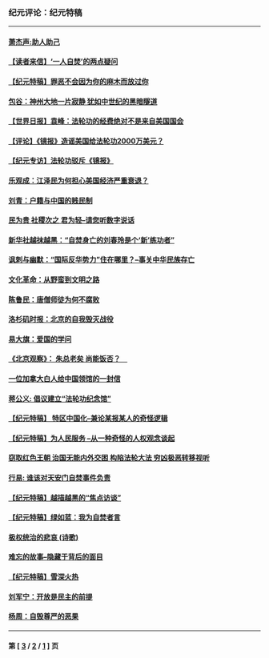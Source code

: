 ### 纪元评论：纪元特稿
---
#### [萧杰声:助人助己](../../pages/nsc424/n48422.md) 
#### [【读者来信】‘一人自焚’的两点疑问](../../pages/nsc424/n48245.md) 
#### [【纪元特稿】罪恶不会因为你的麻木而放过你](../../pages/nsc424/n48116.md) 
#### [包谷：神州大地一片寂静 犹如中世纪的黑暗隧道](../../pages/nsc424/n47708.md) 
#### [【世界日报】袁峰：法轮功的经费绝对不是来自美国国会](../../pages/nsc424/n47612.md) 
#### [【评论】《镜报》造谣美国给法轮功2000万美元？](../../pages/nsc424/n47131.md) 
#### [【纪元专访】法轮功驳斥《镜报》](../../pages/nsc424/n47335.md) 
#### [乐观成：江泽民为何担心美国经济严重衰退？](../../pages/nsc424/n47286.md) 
#### [刘青：户籍与中国的贱民制](../../pages/nsc424/n47261.md) 
#### [民为贵 社稷次之 君为轻–请您听数字说话](../../pages/nsc424/n46988.md) 
#### [新华社越抹越黑：“自焚身亡的刘春玲是个‘新’练功者”](../../pages/nsc424/n46735.md) 
#### [讽刺与幽默：“国际反华势力”住在哪里？–事关中华民族存亡](../../pages/nsc424/n46406.md) 
#### [文化革命：从野蛮到文明之路](../../pages/nsc424/n46204.md) 
#### [陈鲁民：唐僧师徒为何不腐败](../../pages/nsc424/n45657.md) 
#### [洛杉矶时报：北京的自我毁灭战役](../../pages/nsc424/n45209.md) 
#### [易大旗：爱国的学问](../../pages/nsc424/n45146.md) 
#### [《北京观察》： 朱总老矣 尚能饭否？　](../../pages/nsc424/n45136.md) 
#### [一位加拿大白人给中国领馆的一封信](../../pages/nsc424/n44820.md) 
#### [蒋公义: 倡议建立“法轮功纪念馆”](../../pages/nsc424/n44151.md) 
#### [【纪元特稿】 特区中国化–兼论某报某人的奇怪逻辑](../../pages/nsc424/n43845.md) 
#### [【纪元特稿】为人民服务 –从一种奇怪的人权观念谈起](../../pages/nsc424/n43836.md) 
#### [窃取红色王朝 治国无能内外交困 构陷法轮大法 穷凶极恶转移视听](../../pages/nsc424/n43650.md) 
#### [行易: 谁该对天安门自焚事件负责](../../pages/nsc424/n43558.md) 
#### [【纪元特稿】越描越黑的“焦点访谈”](../../pages/nsc424/n43316.md) 
#### [【纪元特稿】绿如蓝：我为自焚者言](../../pages/nsc424/n43251.md) 
#### [极权统治的悲哀 (诗歌)](../../pages/nsc424/n43226.md) 
#### [难忘的故事–隐藏于背后的面目](../../pages/nsc424/n43110.md) 
#### [【纪元特稿】雪深火热](../../pages/nsc424/n43063.md) 
#### [刘军宁：开放是民主的前提](../../pages/nsc424/n42631.md) 
#### [杨周：自毁尊严的恶果](../../pages/nsc424/n42760.md) 

---
#### 第 [ [3](./3.md) / [2](./2.md) / [1](./1.md) ] 页
